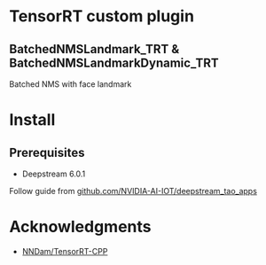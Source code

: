 # TensorRT custom plugin

## BatchedNMSLandmark_TRT & BatchedNMSLandmarkDynamic_TRT

Batched NMS with face landmark

# Install

## Prerequisites

- Deepstream 6.0.1

Follow guide from [github.com/NVIDIA-AI-IOT/deepstream_tao_apps](https://github.com/NVIDIA-AI-IOT/deepstream_tao_apps/blob/master/TRT-OSS/x86/README.md)

# Acknowledgments
- [NNDam/TensorRT-CPP](https://github.com/NNDam/TensorRT-CPP)